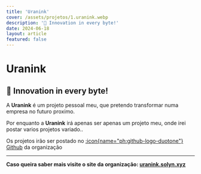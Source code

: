 ```yaml
---
title: 'Uranink'
cover: /assets/projetos/1.uranink.webp
description: '🌟 Innovation in every byte!'
date: 2024-06-18
layout: article
featured: false
---
```

# Uranink
## 🌟 Innovation in every byte!

A **Uranink** é um projeto pessoal meu, que pretendo transformar numa empresa no futuro proximo.

Por enquanto a **Uranink** irá apenas ser apenas um projeto meu, onde irei postar varios projetos variado..

Os projetos irão ser postado no [:icon{name="ph:github-logo-duotone"} Github](https://github.com/uranink) da organização

<hr>

**Caso queira saber mais visite o site da organização: [uranink.solyn.xyz](https://uranink.solyn.xyz)**